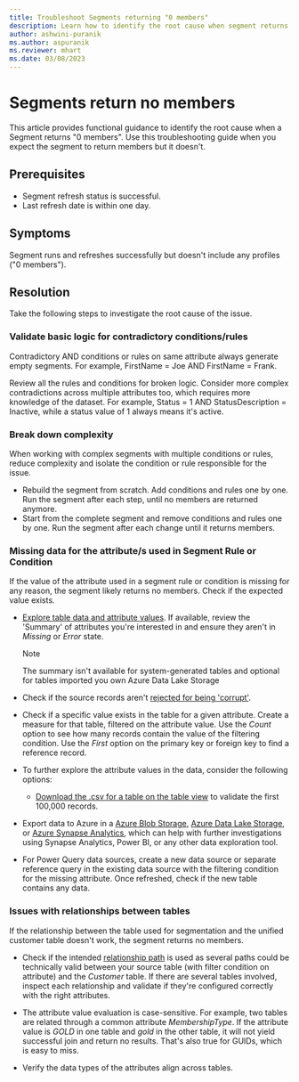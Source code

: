 ```yaml
---
title: Troubleshoot Segments returning "0 members"
description: Learn how to identify the root cause when segment returns 0 members in Dynamics 365 Customer Insights.
author: ashwini-puranik
ms.author: aspuranik
ms.reviewer: mhart
ms.date: 03/08/2023
---
```


# Segments return no members

This article provides functional guidance to identify the root cause when a Segment returns "0 members". Use this troubleshooting guide when you expect the segment to return members but it doesn't.

## Prerequisites

- Segment refresh status is successful.
- Last refresh date is within one day.

## Symptoms

Segment runs and refreshes successfully but doesn't include any profiles ("0 members").

## Resolution

Take the following steps to investigate the root cause of the issue.

### Validate basic logic for contradictory conditions/rules

Contradictory AND conditions or rules on same attribute always generate empty segments. For example, FirstName = Joe AND FirstName = Frank.

Review all the rules and conditions for broken logic. Consider more complex contradictions across multiple attributes too, which requires more knowledge of the dataset. For example, Status = 1 AND StatusDescription = Inactive, while a status value of 1 always means it's active.

### Break down complexity

When working with complex segments with multiple conditions or rules, reduce complexity and isolate the condition or rule responsible for the issue.

- Rebuild the segment from scratch. Add conditions and rules one by one. Run the segment after each step, until no members are returned anymore.
- Start from the complete segment and remove conditions and rules one by one. Run the segment after each change until it returns members.

### Missing data for the attribute/s used in Segment Rule or Condition

If the value of the attribute used in a segment rule or condition is missing for any reason, the segment likely returns no members. Check if the expected value exists.

- [Explore table data and attribute values](/dynamics365/customer-insights/entities#explore-a-specific-entitys-data). If available, review the 'Summary' of attributes you're interested in and ensure they aren't in *Missing* or *Error* state.

  > [!NOTE]
  > The summary isn't available for system-generated tables and optional for tables imported you own Azure Data Lake Storage

- Check if the source records aren't [rejected for being 'corrupt'](/dynamics365/customer-insights/data-sources#corrupt-data-sources).

- Check if a specific value exists in the table for a given attribute. Create a measure for that table, filtered on the attribute value. Use the *Count* option to see how many records contain the value of the filtering condition. Use the *First* option on the primary key or foreign key to find a reference record.

- To further explore the attribute values in the data, consider the following options:

  - [Download the .csv for a table on the table view](/dynamics365/customer-insights/entities) to validate the first 100,000 records.

<!-- 
not valid for most users, hence drop that
    Note: There might be a few cases where for security and privacy reasons Customer has asked that the "Download" button is disabled and you would not even have access to this 100,000 export approach, or where your dataset is bigger.
-->

 <!-- drop? 
        - *Power BI connector*: Use [Power BI connector](https://learn.microsoft.com/en-us/dynamics365/customer-insights/export-power-bi) to explore the Customer Insights entity from Power BI.<br>
Note: All entities, especially source entities from a "CDM-attach"/"Attach Azure Data Lake Storage" data source, won't be available with this connector, and this not going to scale too good past 1 million records, so would only recommend for investigations on smaller entities. -->

  - Export data to Azure in a [Azure Blob Storage](/dynamics365/customer-insights/export-azure-blob-storage), [Azure Data Lake Storage](/dynamics365/customer-insights/export-azure-data-lake-storage-gen2), or [Azure Synapse Analytics](/dynamics365/customer-insights/export-azure-synapse-analytics), which can help with further investigations using Synapse Analytics, Power BI, or any other data exploration tool.

  - For Power Query data sources, create a new data source or separate reference query in the existing data source with the filtering condition for the missing attribute. Once refreshed, check if the new table contains any data.

### Issues with relationships between tables

If the relationship between the table used for segmentation and the unified customer table doesn't work, the segment returns no members.

- Check if the intended [relationship path](/dynamics365/customer-insights/relationships#relationship-paths) is used as several paths could be technically valid between your source table (with filter condition on attribute) and the *Customer* table. If there are several tables involved, inspect each relationship and validate if they're configured correctly with the right attributes.

- The attribute value evaluation is case-sensitive. For example, two tables are related through a common attribute *MembershipType*. If the attribute value is *GOLD* in one table and *gold* in the other table, it will not yield successful join and return no results. That's also true for GUIDs, which is easy to miss.

- Verify the data types of the attributes align across tables.

<!-- I don't get this part, it's described too complicated imho.

- The [deduplication process identifies a “winner” record during data unification](/dynamics365/customer-insights/review-unification#verify-output-entities-from-data-unification). Measures and segments created using deduplicated tables in the relationship path, use the “winner” record’s primary key. By default, all the segment conditions on attributes from entities that are prior in the relationship path to entities contributing to Profile Unification (or directly the entity contributing to Profile Unification) will be evaluated only for those source records that have a relationship to the “winner” record of Profile Unification.<br>
E.g: Customer had 'MembershipType' of 'Slvr' (Silver) in the past and is now upgraded to 'Gld' (Gold) but both records exist in the 'CustomerMembership' entity. ContactId is the Primary Key (PK) on this table and this table participates in Unification. During Deduplication process, the PK of record with MembershipType 'Slvr' was deemed as 'winner' and it's PK was included in the Primary Key column of Customer entity while that of the record with 'Gld' was added to the Alternate Key column. The 'MembershipMaster' contains the abbrevations for 'Slvr' and 'Gld' and a segment is created from this entity with condition where 'MembershipTypeName' = 'Gold'. In this scenario, the customer will not be included in the Segment since the 'winner' PK has 'slvr' (Silver) MembershipType.
    Relation: MembershipType (MembershipType) > CustomerMembership (MembershipType):(ContactId) > Customer (ContactId)
-->

<!-- preview
    - *Advanced SQL*: In the case of Advanced SQL Segments, the Join conditions explicitly defined in the SQL statement are considered while the relationships defined within D365 Customer Insights UI are disregarded. 
    - -->
